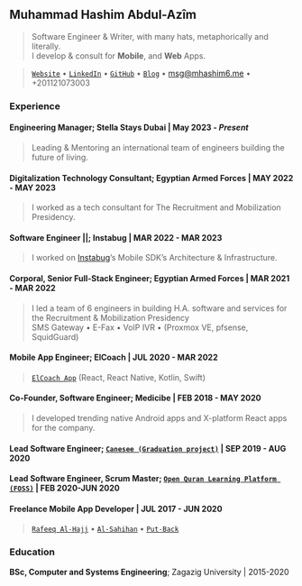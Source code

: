 ## Muhammad Hashim Abdul-Azîm

> Software Engineer & Writer, with many hats, metaphorically and literally. \
>  I develop & consult for **Mobile**, and **Web** Apps.

> [`Website`](https://mhashim6.me) • [`LinkedIn`](https://www.linkedin.com/in/mhashim6/) • [`GitHub`](https://github.com/mhashim6) • [`Blog`](https://blog.mhashim6.me) • <msg@mhashim6.me> • +201121073003

### Experience

#### Engineering Manager; Stella Stays Dubai | May 2023 - _Present_  
> Leading & Mentoring an international team of engineers building the future of living.
#### Digitalization Technology Consultant; Egyptian Armed Forces | MAY 2022 - MAY 2023
> I worked as a tech consultant for The Recruitment and Mobilization Presidency.
#### Software Engineer ||; Instabug | MAR 2022 - MAR 2023  
> I worked on [Instabug](https://instabug.com)’s Mobile SDK’s Architecture & Infrastructure.
<!-- > \- R&D  
> \- Kotlin Multi-Platform Mobile Support  
> \- Designed new internal JSON API SPECs  
> \- Designed a new DB layer SPECs  
> \- Created Cloud Functions for CI  
> \- Reduced yearly tooling and automation costs  
> \- Planned and lead Instabug's Android Studio Plugin  
> \- Redesigned and re-wrote the Mobile SDK CI Pipelines  
> \- SWAT Engineer  
> \- Enriched both internal & external Docs  -->

#### Corporal, Senior Full-Stack Engineer; Egyptian Armed Forces | MAR 2021 - MAR 2022  
> I led a team of 6 engineers in building H.A. software and services for the Recruitment & Mobilization Presidency  
> SMS Gateway • E-Fax • VoIP IVR • (Proxmox VE, pfsense, SquidGuard)
<!-- <div style="page-break-after: always;"></div> -->

#### Mobile App Engineer; ElCoach | JUL 2020 - MAR 2022  
> [`ElCoach App`](https://elcoach.me) (React, React Native, Kotlin, Swift)
<!-- > \- Maintained and developed the native side of [`ElCoach app`](https://elcoach.me) (Kotlin & Swift)  
> \- Built a unified React Native API for Apple Health & Google Fit integration on iOS & Android  
> \- R&D  
> \- Huawei App Gallery SDKs Integration  
> \- Regularly conducted refactoring & architecture design phases   -->

#### Co-Founder, Software Engineer; Medicibe | FEB 2018 - MAY 2020

> I developed trending native Android apps and X-platform React apps for the company.

#### Lead Software Engineer; [`Canesee (Graduation project)`](https://github.com/canesee-project)  | SEP 2019 - AUG 2020

<!-- > \- I worked with/lead a team of 10 engineers  
> \- I designed the overall system architecture & a modular architecture for the Android app  
> \- I designed a framework to run all machine learning models efficiently & simultaneously on our smart glasses (raspberry pi)   -->

#### Lead Software Engineer, Scrum Master; [`Open Quran Learning Platform (FOSS)`](https://github.com/Open-Quran-Learning) | FEB 2020-JUN 2020

#### Freelance Mobile App Developer | JUL 2017 - JUN 2020

> [`Rafeeq Al-Hajj`](https://play.google.com/store/apps/details?id=com.kaf.hajjcompanion) • [`Al-Sahihan`](https://play.google.com/store/apps/details?id=mhashim6.android.thetwoauthentics) • [`Put-Back`](https://play.google.com/store/apps/details?id=mhashim6.android.putback)


<!-- > \- Apply Scrum methodology in a 100% remote team of 12 engineers while experimenting with the team to explore adhoc practices to achieve our goals in morbid working conditions (COVID-19)  
> \- Design and implement the Frontend with **ReactJs**   -->

<!-- #### Key Open Source Contributions
> [`Pi4J/pi4j-kotlin`](https://github.com/Pi4J/pi4j-kotlin) • [`PySceneDetect`](https://pyscenedetect.readthedocs.io/en/stable/) -->
  <!-- > I'm primarily responsible for [bringing Kotlin to the Raspberry Pi](https://pi4j.com/kotlin/). -->

  <!-- > [Live detection](https://github.com/Breakthrough/PySceneDetect/pull/151) for changing scenes in videos. -->
### Education
**BSc, Computer and Systems Engineering**; Zagazig University | 2015-2020
<!-- ### Human Languages
Arabic _(Native)_ • English _(Bilingual Proficiency)_ • German _(A1 level)_ -->
<!-- > <msg@mhashim6.me> • +201121073003 • Egypt -->
